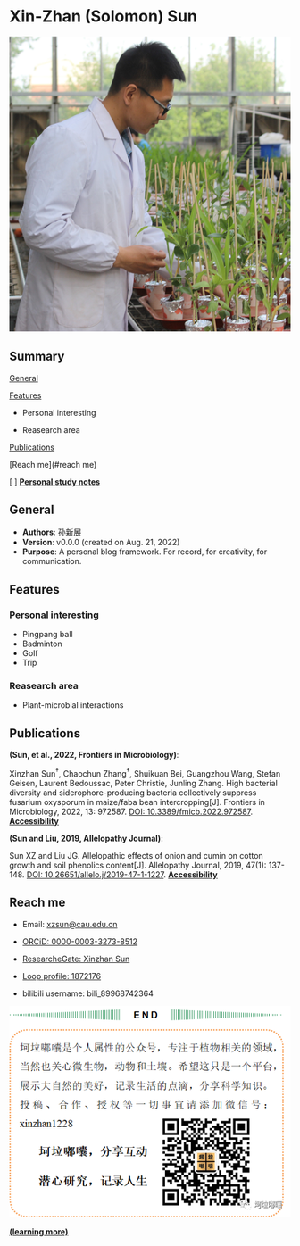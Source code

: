 # Xin-Zhan (Solomon) Sun

![The photo of working for scientific reasearch](https://github.com/xzsun/xzsun.github.io/blob/main/%E7%A7%91%E7%A0%94%E5%B7%A5%E4%BD%9C%E7%85%A7%E7%89%87.jpg?raw=true)

## Summary

[General](#general)

[Features](#features)

- Personal interesting

- Reasearch area

[Publications](#publications)

[Reach me](#reach me)

[ ] [**Personal study notes**](https://github.com/xzsun/xzsun.github.io/blob/main/BlogFiles/PersonalStudyNotes.md)

## General

- **Authors**: [孙新展](https://github.com/xzsun/xzsun.github.io)
- **Version**: v0.0.0 (created on Aug. 21, 2022)
- **Purpose**: A personal blog framework. For record, for creativity, for communication.

## Features

### Personal interesting

- Pingpang ball
- Badminton
- Golf
- Trip

### Reasearch area

- Plant-microbial interactions

## Publications

**(Sun, et al., 2022, Frontiers in Microbiology)**:

Xinzhan Sun<sup>†</sup>, Chaochun Zhang<sup>†</sup>, Shuikuan Bei, Guangzhou Wang, Stefan Geisen, Laurent Bedoussac, Peter Christie, Junling Zhang. High bacterial diversity and siderophore-producing bacteria collectively suppress fusarium oxysporum in maize/faba bean intercropping[J]. Frontiers in Microbiology, 2022, 13: 972587. [DOI: 10.3389/fmicb.2022.972587](https://www.allelopathyjournal.com/10.26651/2019-47-1-1227). [**Accessibility**](https://www.researchgate.net/publication/362503901_High_bacterial_diversity_and_siderophore-producing_bacteria_collectively_suppress_Fusarium_oxysporum_in_maizefaba_bean_intercropping)

**(Sun and Liu, 2019, Allelopathy Journal)**:

Sun XZ and Liu JG. Allelopathic effects of onion and cumin on cotton growth and soil phenolics content[J]. Allelopathy Journal, 2019, 47(1): 137-148. [DOI: 10.26651/allelo.j/2019-47-1-1227](https://www.frontiersin.org/articles/10.3389/fmicb.2022.972587/full). [**Accessibility**](https://www.researchgate.net/publication/332793834_Allelopathic_effects_of_onion_and_cumin_on_cotton_growth_and_soil_phenolics_content)

## Reach me

- Email: xzsun@cau.edu.cn

- [ORCiD: 0000-0003-3273-8512](https://orcid.org/my-orcid?orcid=0000-0003-3273-8512)

- [ResearcheGate: Xinzhan Sun](https://www.researchgate.net/profile/Xinzhan-Sun)

- [Loop profile: 1872176](https://loop.frontiersin.org/people/1872176/overview)

- bilibili username: bili_89968742364

![Personal wechat public account: keladunang](https://github.com/xzsun/xzsun.github.io/blob/main/%E5%85%AC%E4%BC%97%E5%8F%B7%E4%BA%8C%E7%BB%B4%E7%A0%81.png?raw=true)

[**(learning more)**](https://github.com/xzsun/xzsun.github.io/blob/main/BlogFiles/PersonalStudyNotes.md)
